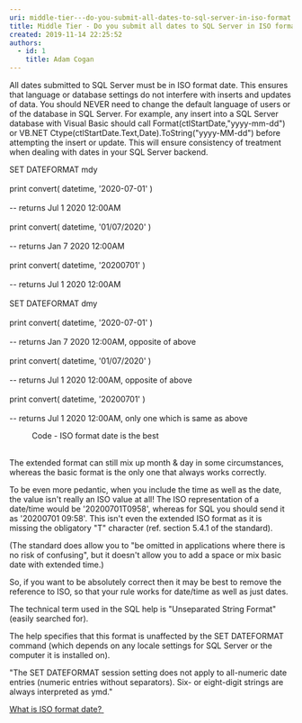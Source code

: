 ```yaml
---
uri: middle-tier---do-you-submit-all-dates-to-sql-server-in-iso-format
title: Middle Tier - Do you submit all dates to SQL Server in ISO format?
created: 2019-11-14 22:25:52
authors:
  - id: 1
    title: Adam Cogan
---
```





<span class='intro'> <p class="ssw15-rteElement-P">All dates submitted to SQL Server must be in ISO format date. This ensures that language or database settings do not interfere with inserts and updates of data. You should&#160;NEVER&#160;need to change the default language of users or of the database in SQL Server. For example, any insert into a SQL Server database with Visual Basic should call Format(ctlStartDate,&quot;yyyy-mm-dd&quot;) or VB.NET Ctype(ctlStartDate.Text,Date).ToString(&quot;yyyy-MM-dd&quot;) before attempting the insert or update. This will ensure consistency of treatment when dealing with dates in your SQL Server backend.​​<br></p> </span>

<p class="ssw15-rteElement-CodeArea">​SET DATEFORMAT mdy<br><br> print convert( datetime, '2020-07-01' )<br><br> -- returns Jul 1 2020&#160;12&#58;00AM<br><br> print convert( datetime, '01/07/2020' )<br><br> -- returns Jan 7 2020 12&#58;00AM<br><br> print convert( datetime, '20200701' )<br><br> -- returns Jul 1 2020 12&#58;00AM<br><br>SET DATEFORMAT dmy<br><br> print convert( datetime, '2020-07-01' )<br><br> -- returns Jan 7 2020&#160;12&#58;00AM, opposite of above<br><br> print convert( datetime, '01/07/2020' )<br><br> -- returns Jul 1 2020 12&#58;00AM, opposite of above<br><br> print convert( datetime, '20200701' )<br><br> -- returns Jul 1 2020 12&#58;00AM, only one which is same as above</p><dd class="ssw15-rteElement-FigureGood">​Code - ISO format date is the best<br></dd><p><br>The extended format can still mix up month &amp; day in some circumstances, whereas the basic format is the only one that always works correctly.</p><p>To be even more pedantic, when you include the time as well as the date, the value isn't really an ISO value at all! The ISO representation of a date/time would be '20200701T0958', whereas for SQL you should send it as '2020​0701 09&#58;58'. This isn't even the extended ISO format as it is missing the obligatory &quot;T&quot; character (ref. section 5.4.1 of the standard).</p><p>(The standard does allow you to &quot;be omitted in applications where there is no risk of confusing&quot;, but it doesn't allow you to add a space or mix basic date with extended time.)</p><p>So, if you want to be absolutely correct then it may be best to remove the reference to ISO, so that your rule works for date/time as well as just dates.</p><p>The technical term used in the SQL help is &quot;Unseparated String Format&quot; (easily searched for).</p><p>The help specifies that this format is unaffected by the SET DATEFORMAT command (which depends on any locale settings for SQL Server or the computer it is installed on).</p><p>&quot;The SET DATEFORMAT session setting does not apply to all-numeric date entries (numeric entries without separators). Six- or eight-digit strings are always interpreted as ymd.&quot;</p><p><a href="https&#58;//www.w3.org/QA/Tips/iso-date">​What is ISO format date?&#160;​</a><br></p>


